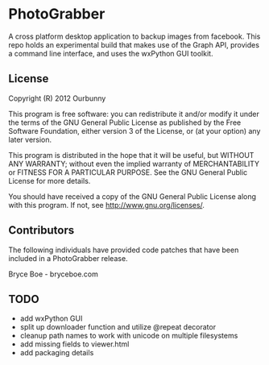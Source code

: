 # PhotoGrabber
A cross platform desktop application to backup images from facebook.  This repo
holds an experimental build that makes use of the Graph API, provides a command
line interface, and uses the wxPython GUI toolkit.

## License
Copyright (R) 2012 Ourbunny

This program is free software: you can redistribute it and/or modify
it under the terms of the GNU General Public License as published by
the Free Software Foundation, either version 3 of the License, or
(at your option) any later version.

This program is distributed in the hope that it will be useful,
but WITHOUT ANY WARRANTY; without even the implied warranty of
MERCHANTABILITY or FITNESS FOR A PARTICULAR PURPOSE.  See the
GNU General Public License for more details.

You should have received a copy of the GNU General Public License
along with this program.  If not, see <http://www.gnu.org/licenses/>.

## Contributors
The following individuals have provided code patches that have been included in
a PhotoGrabber release.

Bryce Boe - bryceboe.com

## TODO
  * add wxPython GUI
  * split up downloader function and utilize @repeat decorator
  * cleanup path names to work with unicode on multiple filesystems
  * add missing fields to viewer.html
  * add packaging details

